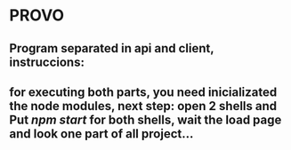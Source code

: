 # PROVO
Program separated in api and client, instruccions:
---
for executing both parts, you need inicializated the node modules,
next step: open 2 shells and Put _npm start_ for both shells,
wait the load page and look one part of all project...
---